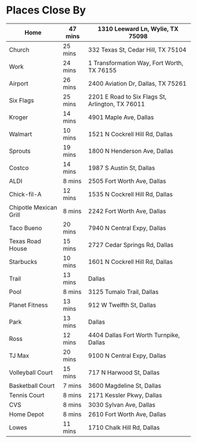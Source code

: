 
# Places Close By

| Home                   | 47 mins | 1310 Leeward Ln, Wylie, TX 75098                 |
|------------------------|---------|--------------------------------------------------|
| Church                 | 25 mins | 332 Texas St, Cedar Hill, TX 75104               |
| Work                   | 24 mins | 1 Transformation Way, Fort Worth, TX 76155       |
| Airport                | 26 mins | 2400 Aviation Dr, Dallas, TX 75261               |
| Six Flags              | 25 mins | 2201 E Road to Six Flags St, Arlington, TX 76011 |
| Kroger                 | 14 mins | 4901 Maple Ave, Dallas                           |
| Walmart                | 10 mins | 1521 N Cockrell Hill Rd, Dallas                  |
| Sprouts                | 19 mins | 1800 N Henderson Ave, Dallas                     |
| Costco                 | 14 mins | 1987 S Austin St, Dallas                         |
| ALDI                   | 8 mins  | 2505 Fort Worth Ave, Dallas                      |
| Chick-fil-A            | 12 mins | 1535 N Cockrell Hill Rd, Dallas                  |
| Chipotle Mexican Grill | 8 mins  | 2242 Fort Worth Ave, Dallas                      |
| Taco Bueno             | 20 mins | 7940 N Central Expy, Dallas                      |
| Texas Road House       | 15 mins | 2727 Cedar Springs Rd, Dallas                    |
| Starbucks              | 10 mins | 1601 N Cockrell Hill Rd, Dallas                  |
| Trail                  | 13 mins | Dallas                                           |
| Pool                   | 8 mins  | 3125 Tumalo Trail, Dallas                        |
| Planet Fitness         | 13 mins | 912 W Twelfth St, Dallas                         |
| Park                   | 13 mins | Dallas                                           |
| Ross                   | 12 mins | 4404 Dallas Fort Worth Turnpike, Dallas          |
| TJ Max                 | 20 mins | 9100 N Central Expy, Dallas                      |
| Volleyball Court       | 15 mins | 717 N Harwood St, Dallas                         |
| Basketball Court       | 7 mins  | 3600 Magdeline St, Dallas                        |
| Tennis Court           | 8 mins  | 2171 Kessler Pkwy, Dallas                        |
| CVS                    | 8 mins  | 3030 Sylvan Ave, Dallas                          |
| Home Depot             | 8 mins  | 2610 Fort Worth Ave, Dallas                      |
| Lowes                  | 11 mins | 1710 Chalk Hill Rd, Dallas                       |
